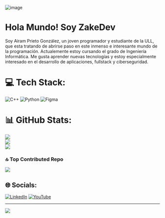 ![image](https://github.com/user-attachments/assets/0c6cfcc3-2523-4d3e-83e5-b5e7af7956b4)
# Hola Mundo! Soy ZakeDev

Soy Airam Prieto González, un joven programador y estudiante de la ULL, que esta tratando de abrirse paso en este inmenso e interesante mundo de la programación.
Actualemente estoy cursando el grado de Ingeniería Informática.
Me gusta aprender nuevas tecnologías y estoy especialmente interesado en el desarrollo de aplicaciones, fullstack y ciberseguridad.

# 💻 Tech Stack:
![C++](https://img.shields.io/badge/c++-%2300599C.svg?style=for-the-badge&logo=c%2B%2B&logoColor=white) ![Python](https://img.shields.io/badge/python-3670A0?style=for-the-badge&logo=python&logoColor=ffdd54) ![Figma](https://img.shields.io/badge/figma-%23F24E1E.svg?style=for-the-badge&logo=figma&logoColor=white)
# 📊 GitHub Stats:
![](https://github-readme-stats.vercel.app/api?username=Zake207&theme=tokyonight&hide_border=false&include_all_commits=true&count_private=true)<br/>
![](https://github-readme-streak-stats.herokuapp.com/?user=Zake207&theme=tokyonight&hide_border=false)<br/>
![](https://github-readme-stats.vercel.app/api/top-langs/?username=Zake207&theme=tokyonight&hide_border=false&include_all_commits=true&count_private=true&layout=compact)

### 🔝 Top Contributed Repo
![](https://github-contributor-stats.vercel.app/api?username=Zake207&limit=5&theme=tokyonight&combine_all_yearly_contributions=true)

## 🌐 Socials:
[![LinkedIn](https://img.shields.io/badge/LinkedIn-%230077B5.svg?logo=linkedin&logoColor=white)](https://linkedin.com/in/https://www.linkedin.com/in/airam-prieto-gonzález-959a35331/) [![YouTube](https://img.shields.io/badge/YouTube-%23FF0000.svg?logo=YouTube&logoColor=white)](https://youtube.com/@https://www.youtube.com/@ZakeDev) 

---
[![](https://visitcount.itsvg.in/api?id=Zake207&icon=5&color=0)](https://visitcount.itsvg.in)



<!-- Proudly created with GPRM ( https://gprm.itsvg.in ) -->
